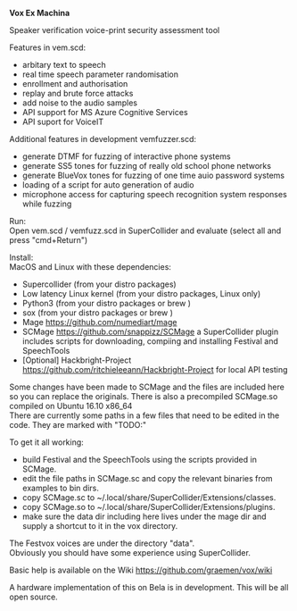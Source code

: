 <b>Vox Ex Machina</b>

Speaker verification voice-print security assessment tool<br>

Features in vem.scd:
- arbitary text to speech
- real time speech parameter randomisation
- enrollment and authorisation
- replay and brute force attacks
- add noise to the audio samples 
- API support for MS Azure Cognitive Services 
- API suport for VoiceIT

Additional features in development vemfuzzer.scd: 
- generate DTMF for fuzzing of interactive phone systems
- generate SS5 tones for fuzzing of really old school phone networks
- generate BlueVox tones for fuzzing of one time auio password systems
- loading of a script for auto generation of audio
- microphone access for capturing speech recognition system responses while fuzzing

Run:<br>
Open vem.scd / vemfuzz.scd in SuperCollider and evaluate (select all and press "cmd+Return")<br>

Install:<br>
MacOS and Linux with these dependencies:
- Supercollider (from your distro packages)
- Low latency Linux kernel (from your distro packages, Linux only)
- Python3 (from your distro packages or brew )
- sox (from your distro packages or brew )
- Mage https://github.com/numediart/mage 
- SCMage https://github.com/snappizz/SCMage a SuperCollider plugin includes scripts for downloading, compiing and installing Festival and SpeechTools
- [Optional] Hackbright-Project https://github.com/ritchieleeann/Hackbright-Project for local API testing

Some changes have been made to SCMage and the files are included here so you can replace the originals. 
There is also a precompiled SCMage.so compiled on Ubuntu 16.10 x86_64<br>
There are currently some paths in a few files that need to be edited in the code. They are marked with "TODO:"<br>

To get it all working:
- build Festival and the SpeechTools using the scripts provided in SCMage. 
- edit the file paths in SCMage.sc and copy the relevant binaries from examples to bin dirs. 
- copy SCMage.sc to ~/.local/share/SuperCollider/Extensions/classes. 
- copy SCMage.so to ~/.local/share/SuperCollider/Extensions/plugins.
- make sure the data dir including here lives under the mage dir and supply a shortcut to it in the vox directory.

The Festvox voices are under the directory "data".<br>
Obviously you should have some experience using SuperCollider. 

Basic help is available on the Wiki https://github.com/graemen/vox/wiki 

A hardware implementation of this on Bela is in development. This will be all open source.

